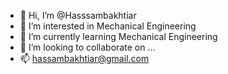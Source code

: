 - 👋 Hi, I’m @Hasssambakhtiar
- 👀 I’m interested in Mechanical Engineering
- 🌱 I’m currently learning Mechanical Engineering 
- 💞️ I’m looking to collaborate on ...
- 📫 hassambakhtiar@gmail.com

<!---
Hasssambakhtiar/Hasssambakhtiar is a ✨ special ✨ repository because its `README.md` (this file) appears on your GitHub profile.
You can click the Preview link to take a look at your changes.
--->
